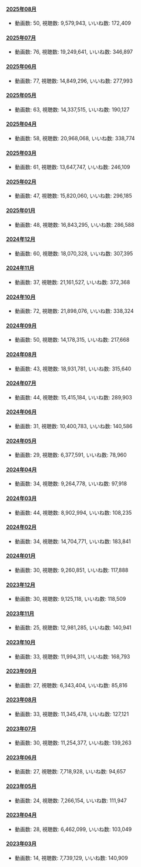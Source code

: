 #### [2025年08月](videos/202508 "wikilink")

-   動画数: 50, 視聴数: 9,579,943, いいね数: 172,409

#### [2025年07月](videos/202507 "wikilink")

-   動画数: 76, 視聴数: 19,249,641, いいね数: 346,897

#### [2025年06月](videos/202506 "wikilink")

-   動画数: 77, 視聴数: 14,849,296, いいね数: 277,993

#### [2025年05月](videos/202505 "wikilink")

-   動画数: 63, 視聴数: 14,337,515, いいね数: 190,127

#### [2025年04月](videos/202504 "wikilink")

-   動画数: 58, 視聴数: 20,968,068, いいね数: 338,774

#### [2025年03月](videos/202503 "wikilink")

-   動画数: 61, 視聴数: 13,647,747, いいね数: 246,109

#### [2025年02月](videos/202502 "wikilink")

-   動画数: 47, 視聴数: 15,820,060, いいね数: 296,185

#### [2025年01月](videos/202501 "wikilink")

-   動画数: 48, 視聴数: 16,843,295, いいね数: 286,588

#### [2024年12月](videos/202412 "wikilink")

-   動画数: 60, 視聴数: 18,070,328, いいね数: 307,395

#### [2024年11月](videos/202411 "wikilink")

-   動画数: 37, 視聴数: 21,161,527, いいね数: 372,368

#### [2024年10月](videos/202410 "wikilink")

-   動画数: 72, 視聴数: 21,898,076, いいね数: 338,324

#### [2024年09月](videos/202409 "wikilink")

-   動画数: 50, 視聴数: 14,178,315, いいね数: 217,668

#### [2024年08月](videos/202408 "wikilink")

-   動画数: 43, 視聴数: 18,931,781, いいね数: 315,640

#### [2024年07月](videos/202407 "wikilink")

-   動画数: 44, 視聴数: 15,415,184, いいね数: 289,903

#### [2024年06月](videos/202406 "wikilink")

-   動画数: 31, 視聴数: 10,400,783, いいね数: 140,586

#### [2024年05月](videos/202405 "wikilink")

-   動画数: 29, 視聴数: 6,377,591, いいね数: 78,960

#### [2024年04月](videos/202404 "wikilink")

-   動画数: 34, 視聴数: 9,264,778, いいね数: 97,918

#### [2024年03月](videos/202403 "wikilink")

-   動画数: 44, 視聴数: 8,902,994, いいね数: 108,235

#### [2024年02月](videos/202402 "wikilink")

-   動画数: 34, 視聴数: 14,704,771, いいね数: 183,841

#### [2024年01月](videos/202401 "wikilink")

-   動画数: 30, 視聴数: 9,260,851, いいね数: 117,888

#### [2023年12月](videos/202312 "wikilink")

-   動画数: 30, 視聴数: 9,125,118, いいね数: 118,509

#### [2023年11月](videos/202311 "wikilink")

-   動画数: 25, 視聴数: 12,981,285, いいね数: 140,941

#### [2023年10月](videos/202310 "wikilink")

-   動画数: 33, 視聴数: 11,994,311, いいね数: 168,793

#### [2023年09月](videos/202309 "wikilink")

-   動画数: 27, 視聴数: 6,343,404, いいね数: 85,816

#### [2023年08月](videos/202308 "wikilink")

-   動画数: 33, 視聴数: 11,345,478, いいね数: 127,121

#### [2023年07月](videos/202307 "wikilink")

-   動画数: 30, 視聴数: 11,254,377, いいね数: 139,263

#### [2023年06月](videos/202306 "wikilink")

-   動画数: 27, 視聴数: 7,718,928, いいね数: 94,657

#### [2023年05月](videos/202305 "wikilink")

-   動画数: 24, 視聴数: 7,266,154, いいね数: 111,947

#### [2023年04月](videos/202304 "wikilink")

-   動画数: 28, 視聴数: 6,462,099, いいね数: 103,049

#### [2023年03月](videos/202303 "wikilink")

-   動画数: 14, 視聴数: 7,739,129, いいね数: 140,909

